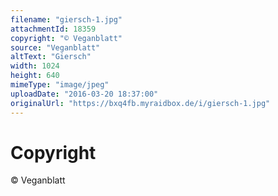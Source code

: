 ```yaml
---
filename: "giersch-1.jpg"
attachmentId: 18359
copyright: "© Veganblatt"
source: "Veganblatt"
altText: "Giersch"
width: 1024
height: 640
mimeType: "image/jpeg"
uploadDate: "2016-03-20 18:37:00"
originalUrl: "https://bxq4fb.myraidbox.de/i/giersch-1.jpg"
---
```


# Copyright

© Veganblatt
